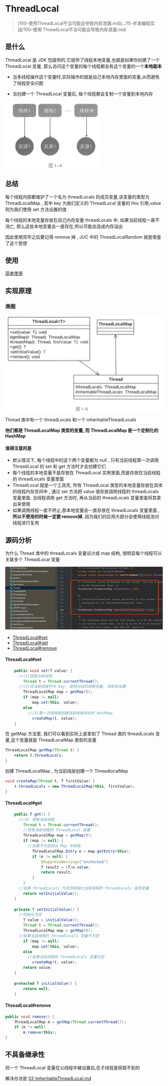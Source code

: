 # ThreadLocal

>  [100-使用ThreadLocal不当可能会导致内存泄漏.md](../15-并发编程实战/100-使用 ThreadLocal不当可能会导致内存泄漏.md) 
>

## 是什么

ThreadLocal 是 JDK 包提供的,它提供了线程本地变量,也就是如果你创建了一个 ThreadLocal 变量, 那么访问这个变量的每个线程都会有这个变量的一个**本地副本**

- 当多线程操作这个变量时,实际操作的就是自己本地内存里面的变量,从而避免了线程安全问题

- 当创建一个 ThreadLocal 变量后, 每个线程都会复制一个变量到本地内存

![image-20200720075559520](../../../assets/image-20200720075559520.png)

## 总结

每个线程内部都维护了一个名为 threadLocals 的成员变量,该变量的类型为 ThreadLocalMap , 其中 key 为我们定义的 ThreadLocal 变量的 this 引用,value 则为我们使用 set 方法设置的值

每个线程的本地变量存放在自己内存变量 threadLocals 中, 如果当前线程一直不消亡, 那么这些本地变量会一直存在,所以可能会造成内存溢出

因此使用完毕之后要记得 remove 掉 , JUC 中的 ThreadLocalRandom 就是借鉴了这个思想

## 使用

 [简单使用](../08-Java并发容器和框架/07-ThreadLocal.md) 

## 实现原理

### 类图

![image-20200720075713219](../../../assets/image-20200720075713219.png)

Thread 类中有一个 threadLocals 和一个 inheritableThreadLocals

**他们都是 ThreadLocalMap 类型的变量, 而 ThreadLocalMap 是一个定制化的 HashMap**

#### 值得注意的是

- 默认情况下, 每个线程中的这个两个变量都为 null , 只有当前线程第一次调用 ThreadLocal 的 set 和 get 方法时才会创建它们
- 每个线程的本地变量不是存放在 ThreadLocal 实例里面,而是存放在当前线程的 threadLocals 变量里面
- ThreadLocal 就是一个工具壳, 所有 ThreadLocal 类型的本地变量存放在具体的线程内存空间中 , 通过 set 方法把 value 值存放调用线程的 threadLocals 变量里面, 当线程调用 get 方法时, 再从当前的 threadLocals 变量里面将其拿出来使用
- 如果调用线程一直不终止,那本地变量会一直存放在 threadLocals 变量里面 , **所以不使用的时候一定要 remove掉**, 因为我们的应用大部分会使用线程池对线程进行复用

## 源码分析

为什么 Thread 类中的 threadLocals 变量设计成 map 结构, 很明显每个线程可以关联多个 ThreadLocal 变量

![image-20200720080520791](../../../assets/image-20200720080520791.png)

- [ThreadLocal#set](#ThreadLocal#set)
- [ThreadLocal#get](#ThreadLocal#get)
- [ThreadLocal#remove](#ThreadLocal#remove)

#### ThreadLocal#set

```java
    public void set(T value) {
      //(1)获取当前线程
        Thread t = Thread.currentThread();
      //(2)将当前线程作为 key, 查找对应的线程变量, 找到则设置
        ThreadLocalMap map = getMap(t);
        if (map != null)
            map.set(this, value);
        else
          //(3)第一次调用就创建当前线程对应的 HashMap
            createMap(t, value);
    }
```

在 getMap 方法里, 我们可以看到实际上是拿到了 Thread 类的 threadLocals 变量,这个变量就是 ThreadLocalMap 类型的变量

```java
ThreadLocalMap getMap(Thread t) {
    return t.threadLocals;
}
```

创建 ThreadLocalMap , 为当前线层创建一个 ThreadlocalMap

```java
void createMap(Thread t, T firstValue) {
    t.threadLocals = new ThreadLocalMap(this, firstValue);
}
```

#### ThreadLocal#get

```java
    public T get() {
      //(4) 获取当前线程
        Thread t = Thread.currentThread();
     	//获取当前线程的 ThreadLocal 变量
        ThreadLocalMap map = getMap(t);
        if (map != null) {
          //如果不为空则从 Map 中获取
            ThreadLocalMap.Entry e = map.getEntry(this);
            if (e != null) {
                @SuppressWarnings("unchecked")
                T result = (T)e.value;
                return result;
            }
        }
      //如果 threadLocals 为空则初始化当前线程的 threadLocals 成员变量
        return setInitialValue();
    }

    private T setInitialValue() {
      //初始化为空
        T value = initialValue();
        Thread t = Thread.currentThread();
        ThreadLocalMap map = getMap(t);
      //如果当前线程的 threadlocals 变量不为空
        if (map != null)
            map.set(this, value);
        else
          //如果当前线程的 threadLocals 变量为空
            createMap(t, value);
        return value;
    }

    protected T initialValue() {
        return null;
    }
```

#### ThreadLocal#remove

```java
public void remove() {
    ThreadLocalMap m = getMap(Thread.currentThread());
    if (m != null)
        m.remove(this);
}
```

## 不具备继承性

同一个 ThreadLocal 变量在父线程中被设置后,在子线程是获取不到的

解决办法是 [02-InheritableThreadLocal.md](02-InheritableThreadLocal.md) 